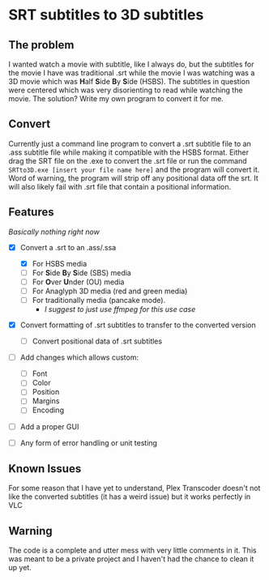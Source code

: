 # SRT subtitles to 3D subtitles
## The problem
I wanted watch a movie with subtitle, like I always do, but the subtitles for the movie I have was traditional .srt while the movie I was watching was a 3D movie which was **H**alf **S**ide **B**y **S**ide (HSBS). The subtitles in question were centered which was very disorienting to read while watching the movie. The solution? Write my own program to convert it for me.

## Convert
Currently just a command line program to convert a .srt subtitle file to an .ass subtitle file while making it compatible with the HSBS format. Either drag the SRT file on the .exe to convert the .srt file or run the command `SRTto3D.exe [insert your file name here]` and the program will convert it. Word of warning, the program will strip off any positional data off the srt. It will also likely fail with .srt file that contain a positional information. 

## Features
_Basically nothing right now_
- [x] Convert a .srt to an .ass/.ssa
  - [x] For HSBS media 
  - [ ] For **S**ide **B**y **S**ide (SBS) media 
  - [ ] For **O**ver **U**nder (OU) media
  - [ ] For Anaglyph 3D media (red and green media)
  - [ ] For traditionally media (pancake mode).
    - _I suggest to just use ffmpeg for this use case_
- [x] Convert formatting of .srt subtitles to transfer to the converted version
  - [ ] Convert positional data of .srt subtitles
- [ ] Add changes which allows custom:
  - [ ] Font
  - [ ] Color
  - [ ] Position
  - [ ] Margins
  - [ ] Encoding
- [ ] Add a proper GUI
- [ ] Any form of error handling or unit testing


## Known Issues
For some reason that I have yet to understand, Plex Transcoder doesn't not like the converted subtitles (it has a weird issue) but it works perfectly in VLC

## Warning
The code is a complete and utter mess with very little comments in it. This was meant to be a private project and I haven't had the chance to clean it up yet.
